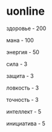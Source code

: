 # uonline
 здоровье - 200
 
 мана - 100
 
 энергия - 50
 
 сила - 3
 
 защита - 3
 
 ловкость - 3
 
 точность - 3
 
 интеллект - 5
 
 инициатива - 5
 
